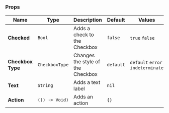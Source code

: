 ### Props
| Name | Type | Description | Default | Values |
| --- | ----------- | --------- | --------- | --------- |
| **Checked** | `Bool` | Adds a check to the Checkbox | `false` | `true` `false` |
| **Checkbox Type** | `CheckboxType` | Changes the style of the Checkbox | `default` | `default` `error` `indeterminate` |
| **Text** | `String` | Adds a text label | `nil` | | 
| **Action** | `(() -> Void)` | Adds an action | `{}` |  |
